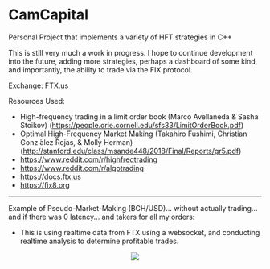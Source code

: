 # CamCapital
Personal Project that implements a variety of HFT strategies in C++

This is still very much a work in progress. I hope to continue development into the future, adding more strategies, perhaps a dashboard of some kind, and importantly, the ability to trade via the FIX protocol.

Exchange: FTX.us

Resources Used:
- High-frequency trading in a limit order book (Marco Avellaneda & Sasha Stoikov) (https://people.orie.cornell.edu/sfs33/LimitOrderBook.pdf)
- Optimal High-Frequency Market Making (Takahiro Fushimi, Christian Gonz ́alez Rojas, & Molly Herman) (http://stanford.edu/class/msande448/2018/Final/Reports/gr5.pdf)
- https://www.reddit.com/r/highfreqtrading
- https://www.reddit.com/r/algotrading
- https://docs.ftx.us
- https://fix8.org


******************************************************************************************************************************************************************


Example of Pseudo-Market-Making (BCH/USD)... without actually trading... and if there was 0 latency... and takers for all my orders:
- This is using realtime data from FTX using a websocket, and conducting realtime analysis to determine profitable trades.

<p align="center">
  <img src="https://user-images.githubusercontent.com/20567677/116160523-351da900-a6c0-11eb-81c1-e87e7a5ea992.gif">
</p>
